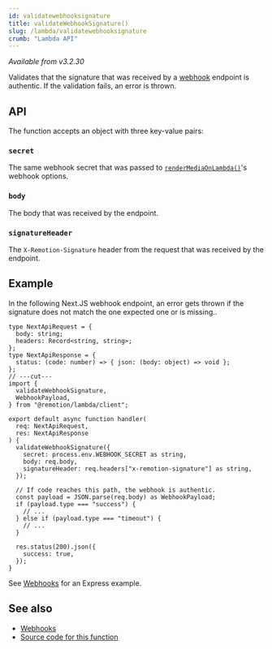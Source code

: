 ```yaml
---
id: validatewebhooksignature
title: validateWebhookSignature()
slug: /lambda/validatewebhooksignature
crumb: "Lambda API"
---
```


_Available from v3.2.30_

Validates that the signature that was received by a [webhook](/docs/lambda/webhooks) endpoint is authentic. If the validation fails, an error is thrown.

## API

The function accepts an object with three key-value pairs:

### `secret`

The same webhook secret that was passed to [`renderMediaOnLambda()`](/docs/lambda/rendermediaonlambda)'s webhook options.

### `body`

The body that was received by the endpoint.

### `signatureHeader`

The `X-Remotion-Signature` header from the request that was received by the endpoint.

## Example

In the following Next.JS webhook endpoint, an error gets thrown if the signature does not match the one expected one or is missing..

```tsx twoslash title="pages/api/webhook.ts"
type NextApiRequest = {
  body: string;
  headers: Record<string, string>;
};
type NextApiResponse = {
  status: (code: number) => { json: (body: object) => void };
};
// ---cut---
import {
  validateWebhookSignature,
  WebhookPayload,
} from "@remotion/lambda/client";

export default async function handler(
  req: NextApiRequest,
  res: NextApiResponse
) {
  validateWebhookSignature({
    secret: process.env.WEBHOOK_SECRET as string,
    body: req.body,
    signatureHeader: req.headers["x-remotion-signature"] as string,
  });

  // If code reaches this path, the webhook is authentic.
  const payload = JSON.parse(req.body) as WebhookPayload;
  if (payload.type === "success") {
    // ...
  } else if (payload.type === "timeout") {
    // ...
  }

  res.status(200).json({
    success: true,
  });
}
```

See [Webhooks](/docs/lambda/webhooks) for an Express example.

## See also

- [Webhooks](/docs/lambda/webhooks)
- [Source code for this function](https://github.com/remotion-dev/remotion/blob/main/packages/lambda/src/bundle.ts)

